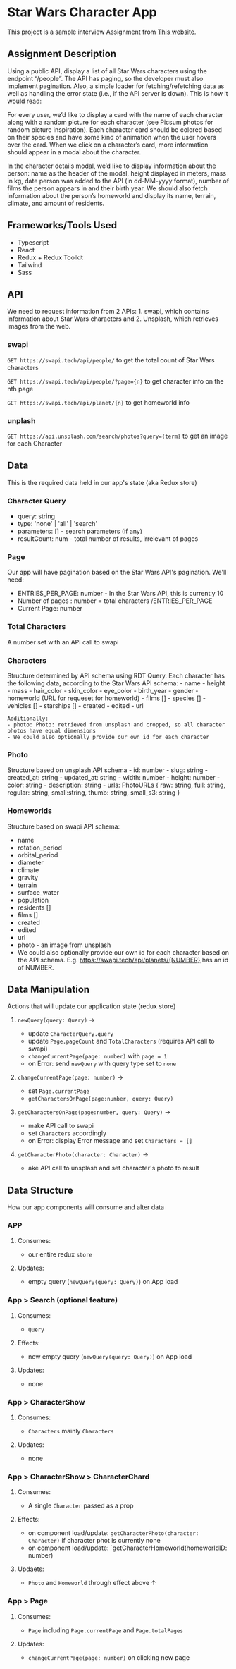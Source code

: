 # Star Wars Character App

This project is a sample interview Assignment from [This website](https://proxify.io/articles/suggestions-for-reactjs-code-test-assignments).

## Assignment Description

Using a public API, display a list of all Star Wars characters using the endpoint “/people”. The API has paging, so the developer must also implement pagination. Also, a simple loader for fetching/refetching data as well as handling the error state (i.e., if the API server is down).
This is how it would read:

For every user, we’d like to display a card with the name of each character along with a random picture for each character (see Picsum photos for random picture inspiration). Each character card should be colored based on their species and have some kind of animation when the user hovers over the card. When we click on a character’s card, more information should appear in a modal about the character.

In the character details modal, we’d like to display information about the person: name as the header of the modal, height displayed in meters, mass in kg, date person was added to the API (in dd-MM-yyyy format), number of films the person appears in and their birth year. We should also fetch information about the person’s homeworld and display its name, terrain, climate, and amount of residents.

## Frameworks/Tools Used
- Typescript
- React
- Redux + Redux Toolkit
- Tailwind
- Sass

## API

We need to request information from 2 APIs: 1. swapi, which contains information about Star Wars characters and 2. Unsplash, which retrieves images from the web.

### swapi

`GET https://swapi.tech/api/people/` to get the total count of Star Wars characters

`GET https://swapi.tech/api/people/?page={n}` to get character info on the nth page

`GET https://swapi.tech/api/planet/{n}` to get homeworld info

### unplash

`GET https://api.unsplash.com/search/photos?query={term}` to get an image for each Character

## Data

This is the required data held in our app's state (aka Redux store)

### Character Query
- query: string
- type: 'none' | 'all' | 'search'
- parameters: [] - search parameters (if any)
- resultCount: num - total number of results, irrelevant of pages

### Page

Our app will have pagination based on the Star Wars API's pagination. We'll need:
- ENTRIES_PER_PAGE: number - In the Star Wars API, this is currently 10
- Number of pages : number = total characters /ENTRIES_PER_PAGE
- Current Page: number

### Total Characters

A number set with an API call to swapi

### Characters

Structure determined by API schema using RDT Query. Each character has the following data, according to the Star Wars API schema:
    - name
    - height
    - mass
    - hair_color
    - skin_color
    - eye_color
    - birth_year
    - gender
    - homeworld (URL for requeset for homeworld)
    - films []
    - species []
    - vehicles []
    - starships []
    - created
    - edited
    - url
    
    Additionally:
    - photo: Photo: retrieved from unsplash and cropped, so all character photos have equal dimensions
    - We could also optionally provide our own id for each character

### Photo

Structure based on unsplash API schema
    -  id: number
    - slug: string
    - created_at: string
    - updated_at: string
    - width: number
    - height: number
    - color: string
    - description: string
    - urls: PhotoURLs {
      raw: string,
      full: string,
      regular: string,
      small:string,
      thumb: string,
      small_s3: string
    }

### Homeworlds

Structure based on swapi API schema:
- name
- rotation_period
- orbital_period
- diameter
- climate
- gravity
- terrain
- surface_water
- population
- residents []
- films []
- created
- edited
- url
- photo - an image from unsplash
- We could also optionally provide our own id for each character based on the API schema. E.g. https://swapi.tech/api/planets/{NUMBER} has an id of NUMBER.


## Data Manipulation

Actions that will update our application state (redux store)

1. `newQuery(query: Query)` →
    - update `CharacterQuery.query` 
    - update `Page.pageCount` and `TotalCharacters` (requires API call to swapi)
    - `changeCurrentPage(page: number)` with `page = 1`
    - on Error: send `newQuery` with query type set to `none`

2. `changeCurrentPage(page: number)` →
    - set `Page.currentPage`
    - `getCharactersOnPage(page:number, query: Query)`

3. `getCharactersOnPage(page:number, query: Query)` →
    - make API call to swapi
    - set `Characters` accordingly
    - on Error: display Error message and set `Characters = []`

4. `getCharacterPhoto(character: Character)` →
    - ake API call to unsplash and set character's photo to result

## Data Structure

How our app components will consume and alter data

### APP

1. Consumes:
    - our entire redux `store`

2. Updates:
    - empty query (`newQuery(query: Query)`) on App load

### App > Search (optional feature)

1. Consumes:
    - `Query`

2. Effects:
    - new empty query (`newQuery(query: Query)`) on App load

3. Updates:
    - none

### App > CharacterShow

1. Consumes:
    - `Characters` mainly `Characters`

2. Updates:
    - none

### App > CharacterShow > CharacterChard

1. Consumes:
    - A single `Character` passed as a prop

2. Effects:
    - on component load/update: `getCharacterPhoto(character: Character)` if character phot is currently none
    - on component load/update: `getCharacterHomeworld(homeworldID: number)

3. Updaets:
    - `Photo` and `Homeworld` through effect above ↑

### App > Page

1. Consumes:
    - `Page` including `Page.currentPage` and `Page.totalPages`

2. Updates:
    - `changeCurrentPage(page: number)` on clicking new page




